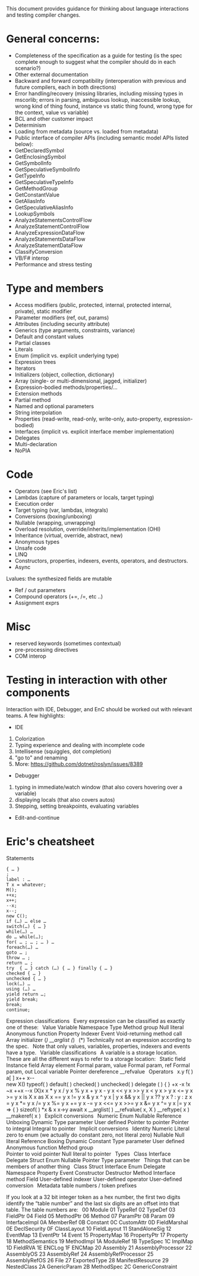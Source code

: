 This document provides guidance for thinking about language interactions and testing compiler changes.

# General concerns:
- Completeness of the specification as a guide for testing (is the spec complete enough to suggest what the compiler should do in each scenario?)
- Other external documentation
- Backward and forward compatibility (interoperation with previous and future compilers, each in both directions)
- Error handling/recovery (missing libraries, including missing types in mscorlib; errors in parsing, ambiguous lookup, inaccessible lookup, wrong kind of thing found, instance vs static thing found, wrong type for the context, value vs variable)
- BCL and other customer impact
- Determinism
- Loading from metadata (source vs. loaded from metadata)
- Public interface of compiler APIs (including semantic model APIs listed below):
 - GetDeclaredSymbol 
 - GetEnclosingSymbol 
 - GetSymbolInfo 
 - GetSpeculativeSymbolInfo 
 - GetTypeInfo 
 - GetSpeculativeTypeInfo 
 - GetMethodGroup 
 - GetConstantValue 
 - GetAliasInfo 
 - GetSpeculativeAliasInfo 
 - LookupSymbols 
 - AnalyzeStatementsControlFlow 
 - AnalyzeStatementControlFlow 
 - AnalyzeExpressionDataFlow 
 - AnalyzeStatementsDataFlow 
 - AnalyzeStatementDataFlow 
 - ClassifyConversion
- VB/F# interop
- Performance and stress testing
 
# Type and members
- Access modifiers (public, protected, internal, protected internal, private), static modifier
- Parameter modifiers (ref, out, params)
- Attributes (including security attribute)
- Generics (type arguments, constraints, variance)
- Default and constant values
- Partial classes
- Literals
- Enum (implicit vs. explicit underlying type)
- Expression trees
- Iterators
- Initializers (object, collection, dictionary)
- Array (single- or multi-dimensional, jagged, initializer)
- Expression-bodied methods/properties/...
- Extension methods
- Partial method
- Named and optional parameters
- String interpolation
- Properties (read-write, read-only, write-only, auto-property, expression-bodied)
- Interfaces (implicit vs. explicit interface member implementation)
- Delegates
- Multi-declaration
- NoPIA
 
# Code
- Operators (see Eric's list)
- Lambdas (capture of parameters or locals, target typing)
- Execution order
- Target typing (var, lambdas, integrals)
- Conversions (boxing/unboxing)
- Nullable (wrapping, unwrapping)
- Overload resolution, override/inherits/implementation (OHI)
- Inheritance (virtual, override, abstract, new)
- Anonymous types
- Unsafe code
- LINQ
- Constructors, properties, indexers, events, operators, and destructors.
- Async
 
 
 Lvalues: the synthesized fields are mutable 
- Ref / out parameters
- Compound operators (+=, /=, etc ..) 
- Assignment exprs

 
# Misc
- reserved keywords (sometimes contextual)
- pre-processing directives
- COM interop


# Testing in interaction with other components
Interaction with IDE, Debugger, and EnC should be worked out with relevant teams. A few highlights:
- IDE
 1. Colorization
 2. Typing experience and dealing with incomplete code
 3. Intellisense (squiggles, dot completion)
 4. "go to" and renaming
 5. More: https://github.com/dotnet/roslyn/issues/8389

- Debugger
 1. typing in immediate/watch window (that also covers hovering over a variable)
 2. displaying locals (that also covers autos)
 3. Stepping, setting breakpoints, evaluating variables
 
- Edit-and-continue




# Eric's cheatsheet

Statements 
```
{ … }  
;   
label : … 
T x = whatever; 
M(); 
++x; 
x++; 
--x; 
x--; 
new C(); 
if (…) … else … 
switch(…) { … } 
while(…) … 
do … while(…); 
for( … ; … ; … ) … 
foreach(…) … 
goto … ; 
throw … ; 
return … ; 
try  { … } catch (…) { … } finally { … } 
checked { … } 
unchecked { … } 
lock(…) … 
using (…) … 
yield return …; 
yield break; 
break; 
continue; 
```

Expression classifications 
  
Every expression can be classified as exactly one of these: 
  
Value 
Variable 
Namespace 
Type 
Method group 
Null literal 
Anonymous function 
Property 
Indexer 
Event 
Void-returning method call 
Array initializer (*) 
__arglist (*) 
  
(*) Technically not an expression according to the spec. 
  
Note that only values, variables, properties, indexers and events have a type. 
  
Variable classifications 
  
A variable is a storage location. These are all the different ways to refer to a storage location: 
  
Static field 
Instance field 
Array element 
Formal param, value 
Formal param, ref 
Formal param, out 
Local variable 
Pointer dereference 
__refvalue 
  
Operators 
  
x.y 
f( ) 
a[ ] 
x++ 
x--  
new X() 
typeof( ) 
default( ) 
checked( ) 
unchecked( ) 
delegate ( ) { } 
+x 
-x 
!x 
~x 
++x 
--x 
(X)x 
x * y 
x / y 
x % y 
x + y 
x - y 
x << y 
x >> y 
x < y 
x > y 
x <= y 
x >= y 
x is X 
x as X 
x == y 
x != y 
x & y 
x ^ y 
x | y 
x && y 
x || y 
x ?? y 
x ? : y : z 
x = y 
x *= y 
x /= y 
x %= y 
x += y 
x -= y 
x <<= y 
x >>= y 
x &= y 
x ^= y 
x |= y 
x => { } 
sizeof( ) 
*x 
& x 
x->y 
await x 
__arglist( ) 
__refvalue( x, X ) 
__reftype( x ) 
__makeref( x ) 
  
Explicit conversions 
  
Numeric 
Enum 
Nullable 
Reference  
Unboxing 
Dynamic 
Type parameter 
User defined 
Pointer to pointer 
Pointer to integral 
Integral to pointer 
  
Implicit conversions 
  
Identity 
Numeric 
Literal zero to enum (we actually do constant zero, not literal zero) 
Nullable 
Null literal 
Reference 
Boxing 
Dynamic 
Constant 
Type parameter 
User defined 
Anonymous function 
Method group  
Pointer to void pointer 
Null literal to pointer 
  
Types 
  
Class 
Interface 
Delegate 
Struct 
Enum 
Nullable 
Pointer 
Type parameter 
  
Things that can be members of another thing 
  
Class 
Struct 
Interface 
Enum 
Delegate 
Namespace 
Property 
Event 
Constructor 
Destructor 
Method 
Interface method 
Field 
User-defined indexer 
User-defined operator 
User-defined conversion 
  
Metadata table numbers / token prefixes 
 
If you look at a 32 bit integer token as a hex number, the first two digits identify the “table number” and the last six digits are an offset into that table. The table numbers are: 
  
00 Module 
01 TypeRef 
02 TypeDef 
03 FieldPtr 
04 Field 
05 MethodPtr 
06 Method 
07 ParamPtr 
08 Param 
09 InterfaceImpl 
0A MemberRef 
0B Constant 
0C CustomAttr 
0D FieldMarshal 
0E DeclSecurity 
0F ClassLayout 
10 FieldLayout 
11 StandAloneSig 
12 EventMap 
13 EventPtr 
14 Event 
15 PropertyMap 
16 PropertyPtr 
17 Property 
18 MethodSemantics 
19 MethodImpl 
1A ModuleRef 
1B TypeSpec 
1C ImplMap 
1D FieldRVA 
1E ENCLog 
1F ENCMap 
20 Assembly 
21 AssemblyProcessor 
22 AssemblyOS 
23 AssemblyRef 
24 AssemblyRefProcessor 
25 AssemblyRefOS 
26 File 
27 ExportedType 
28 ManifestResource 
29 NestedClass 
2A GenericParam 
2B MethodSpec 
2C GenericConstraint 
